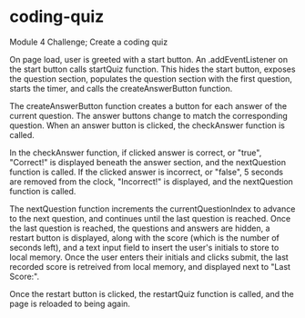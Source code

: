 # coding-quiz
Module 4 Challenge; Create a coding quiz

On page load, user is greeted with a start button.
An .addEventListener on the start button calls startQuiz function. This hides the start button, exposes the question section, populates the question section with the first question, starts the timer, and calls the createAnswerButton function.

The createAnswerButton function creates a button for each answer of the current question. The answer buttons change to match the corresponding question. When an answer button is clicked, the checkAnswer function is called.

In the checkAnswer function, if clicked answer is correct, or "true", "Correct!" is displayed beneath the answer section, and the nextQuestion function is called. If the clicked answer is incorrect, or "false", 5 seconds are removed from the clock, "Incorrect!" is displayed, and the nextQuestion function is called.

The nextQuestion function increments the currentQuestionIndex to advance to the next question, and continues until the last question is reached. Once the last question is reached, the questions and answers are hidden, a restart button is displayed, along with the score (which is the number of seconds left), and a text input field to insert the user's initials to store to local memory. Once the user enters their initials and clicks submit, the last recorded score is retreived from local memory, and displayed next to "Last Score:". 

Once the restart button is clicked, the restartQuiz function is called, and the page is reloaded to being again.